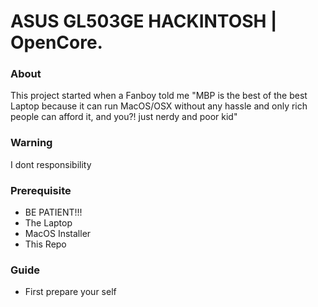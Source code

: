 # ASUS GL503GE HACKINTOSH | OpenCore.

### About
This project started when a Fanboy told me "MBP is the best of the best Laptop because it can run MacOS/OSX without any hassle and only rich people can afford it, and you?! just nerdy and poor kid"

### Warning
I dont responsibility

### Prerequisite
- BE PATIENT!!!
- The Laptop
- MacOS Installer
- This Repo

### Guide
- First prepare your self